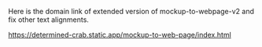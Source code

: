 Here is the domain link of extended version of mockup-to-webpage-v2 and fix other text alignments.

https://determined-crab.static.app/mockup-to-web-page/index.html
